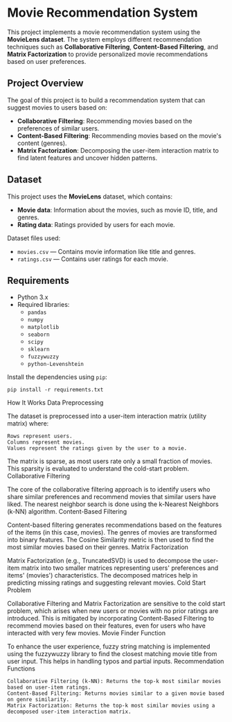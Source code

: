 # Movie Recommendation System

This project implements a movie recommendation system using the **MovieLens dataset**. The system employs different recommendation techniques such as **Collaborative Filtering**, **Content-Based Filtering**, and **Matrix Factorization** to provide personalized movie recommendations based on user preferences.

## Project Overview

The goal of this project is to build a recommendation system that can suggest movies to users based on:

- **Collaborative Filtering**: Recommending movies based on the preferences of similar users.
- **Content-Based Filtering**: Recommending movies based on the movie's content (genres).
- **Matrix Factorization**: Decomposing the user-item interaction matrix to find latent features and uncover hidden patterns.

## Dataset

This project uses the **MovieLens** dataset, which contains:

- **Movie data**: Information about the movies, such as movie ID, title, and genres.
- **Rating data**: Ratings provided by users for each movie.

Dataset files used:
- `movies.csv` — Contains movie information like title and genres.
- `ratings.csv` — Contains user ratings for each movie.

## Requirements

- Python 3.x
- Required libraries:
  - `pandas`
  - `numpy`
  - `matplotlib`
  - `seaborn`
  - `scipy`
  - `sklearn`
  - `fuzzywuzzy`
  - `python-Levenshtein`

Install the dependencies using `pip`:

```
pip install -r requirements.txt
```


How It Works
Data Preprocessing

The dataset is preprocessed into a user-item interaction matrix (utility matrix) where:

    Rows represent users.
    Columns represent movies.
    Values represent the ratings given by the user to a movie.

The matrix is sparse, as most users rate only a small fraction of movies. This sparsity is evaluated to understand the cold-start problem.
Collaborative Filtering

The core of the collaborative filtering approach is to identify users who share similar preferences and recommend movies that similar users have liked. The nearest neighbor search is done using the k-Nearest Neighbors (k-NN) algorithm.
Content-Based Filtering

Content-based filtering generates recommendations based on the features of the items (in this case, movies). The genres of movies are transformed into binary features. The Cosine Similarity metric is then used to find the most similar movies based on their genres.
Matrix Factorization

Matrix Factorization (e.g., TruncatedSVD) is used to decompose the user-item matrix into two smaller matrices representing users' preferences and items' (movies') characteristics. The decomposed matrices help in predicting missing ratings and suggesting relevant movies.
Cold Start Problem

Collaborative Filtering and Matrix Factorization are sensitive to the cold start problem, which arises when new users or movies with no prior ratings are introduced. This is mitigated by incorporating Content-Based Filtering to recommend movies based on their features, even for users who have interacted with very few movies.
Movie Finder Function

To enhance the user experience, fuzzy string matching is implemented using the fuzzywuzzy library to find the closest matching movie title from user input. This helps in handling typos and partial inputs.
Recommendation Functions

    Collaborative Filtering (k-NN): Returns the top-k most similar movies based on user-item ratings.
    Content-Based Filtering: Returns movies similar to a given movie based on genre similarity.
    Matrix Factorization: Returns the top-k most similar movies using a decomposed user-item interaction matrix.




